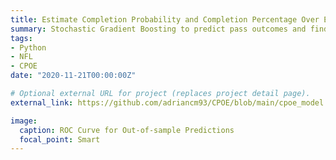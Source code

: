 ```yaml
---
title: Estimate Completion Probability and Completion Percentage Over Expectation (CPOE) - NFL Analytics
summary: Stochastic Gradient Boosting to predict pass outcomes and find completion probability. NFL Analytics..
tags:
- Python
- NFL
- CPOE
date: "2020-11-21T00:00:00Z"

# Optional external URL for project (replaces project detail page).
external_link: https://github.com/adriancm93/CPOE/blob/main/cpoe_model.ipynb

image:
  caption: ROC Curve for Out-of-sample Predictions
  focal_point: Smart
---
```

